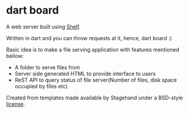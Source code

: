 # dart board

A web server built using [Shelf](https://pub.dev/packages/shelf).

Written in dart and you can throw requests at it, hence, dart board :)

Basic idea is to make a file serving application with features mentioned bellow:

- A folder to serve files from
- Server side generated HTML to provide interface to users
- ReST API to query status of file server(Number of files, disk space occupied by files etc)

Created from templates made available by Stagehand under a BSD-style
[license](https://github.com/dart-lang/stagehand/blob/master/LICENSE).
